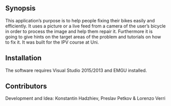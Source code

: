 ## Synopsis

This application’s purpose is to help people fixing their bikes easily and efficiently. 
It uses a picture or a live feed from a camera of the user’s bicycle in order to process the image and help them repair it. Furthermore it is going to give hints on the target areas of the problem and tutorials on how to fix it.
It was built for the IPV course at Uni.

## Installation

The software requires Visual Studio 2015/2013 and EMGU installed. 

## Contributors

Development and Idea: Konstantin Hadzhiev, Preslav Petkov & Lorenzo Verri

